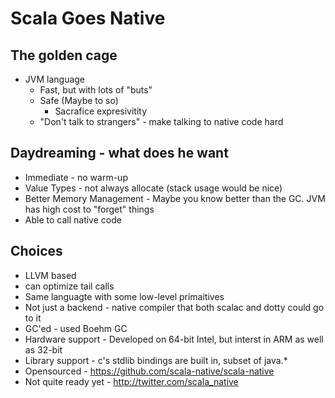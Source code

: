 # Scala Goes Native

## The golden cage
* JVM language 
  * Fast, but with lots of "buts"
  * Safe (Maybe to so)
    * Sacrafice expresivitity
  * "Don't talk to strangers" - make talking to native code hard

## Daydreaming - what does he want
* Immediate - no warm-up
* Value Types - not always allocate (stack usage would be nice)
* Better Memory Management - Maybe you know better than the GC. JVM has high cost to "forget" things
* Able to call native code 

## Choices
* LLVM based
* can optimize tail calls
* Same languagte with some low-level primaitives
* Not just a backend - native compiler that both scalac and dotty could go to it
* GC'ed - used Boehm GC
* Hardware support - Developed on 64-bit Intel, but interst in ARM as well as 32-bit
* Library support - c's stdlib bindings are built in, subset of java.*
* Opensourced - https://github.com/scala-native/scala-native
* Not quite ready yet - http://twitter.com/scala_native
